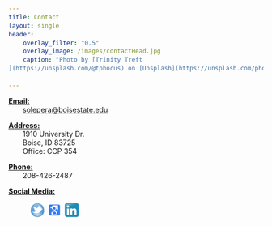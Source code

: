 ```yaml
---
title: Contact
layout: single
header:
    overlay_filter: "0.5"
    overlay_image: /images/contactHead.jpg
    caption: "Photo by [Trinity Treft
](https://unsplash.com/@tphocus) on [Unsplash](https://unsplash.com/photos/UL9awo4i_4w)"

---
```

<b><u>Email:</u></b><br>
<span style="display:inline-block; text-indent :2em;">solepera@boisestate.edu</span><br>

<b><u>Address:</u></b>
<br>
<span style="display:inline-block; text-indent :2em;">1910 University Dr.</span> <br>
<span style="display:inline-block; text-indent :2em;">Boise, ID 83725 </span><br>
<span style="display:inline-block; text-indent :2em;">Office: CCP 354</span> <br>

<b><u>Phone:</u></b><br>
<span style="display:inline-block; text-indent :2em;">208-426-2487</span>

<b><u>Social Media:</u></b>

<div class="social_media">
<span style="display:inline-block; text-indent :3em;">
<a href="https://twitter.com/DrCh0le"> <img src="../images/twitter-icon.png" alt="twitter_profile" width="30" height="30"></a>		
<a href="https://scholar.google.com/citations?user=MiACjoYAAAAJ&amp;hl=en"><img src="../images/g_scholar_icon.png" alt="google_scholar_profile" width="30" height="30"></a>
<a href="https://www.linkedin.com/in/maria-soledad-pera-a8593a25/"><img src="../images/linkedin.png" alt="linkedin_profile" width="30" height="30"></a>
</span>
</div>
